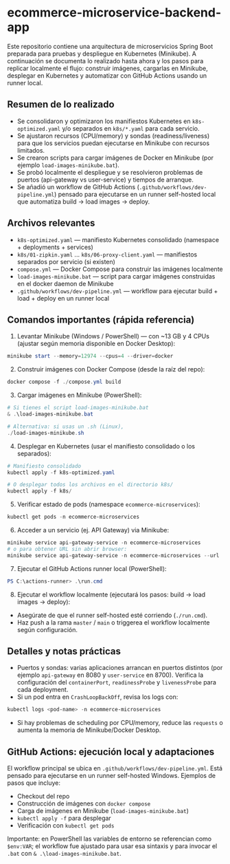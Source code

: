  # ecommerce-microservice-backend-app

 Este repositorio contiene una arquitectura de microservicios Spring Boot preparada para pruebas y despliegue en Kubernetes (Minikube). A continuación se documenta lo realizado hasta ahora y los pasos para replicar localmente el flujo: construir imágenes, cargarlas en Minikube, desplegar en Kubernetes y automatizar con GitHub Actions usando un runner local.

 ## Resumen de lo realizado

 - Se consolidaron y optimizaron los manifiestos Kubernetes en `k8s-optimized.yaml` y/o separados en `k8s/*.yaml` para cada servicio.
 - Se ajustaron recursos (CPU/memory) y sondas (readiness/liveness) para que los servicios puedan ejecutarse en Minikube con recursos limitados.
 - Se crearon scripts para cargar imágenes de Docker en Minikube (por ejemplo `load-images-minikube.bat`).
 - Se probó localmente el despliegue y se resolvieron problemas de puertos (api-gateway vs user-service) y tiempos de arranque.
 - Se añadió un workflow de GitHub Actions (`.github/workflows/dev-pipeline.yml`) pensado para ejecutarse en un runner self-hosted local que automatiza build → load images → deploy.

 ## Archivos relevantes

 - `k8s-optimized.yaml` — manifiesto Kubernetes consolidado (namespace + deployments + services)
 - `k8s/01-zipkin.yaml` ... `k8s/06-proxy-client.yaml` — manifiestos separados por servicio (si existen)
 - `compose.yml` — Docker Compose para construir las imágenes localmente
 - `load-images-minikube.bat` — script para cargar imágenes construidas en el docker daemon de Minikube
 - `.github/workflows/dev-pipeline.yml` — workflow para ejecutar build + load + deploy en un runner local

 ## Comandos importantes (rápida referencia)

 1) Levantar Minikube (Windows / PowerShell) — con ~13 GB y 4 CPUs (ajustar según memoria disponible en Docker Desktop):

 ```powershell
 minikube start --memory=12974 --cpus=4 --driver=docker
 ```

 2) Construir imágenes con Docker Compose (desde la raíz del repo):

 ```powershell
 docker compose -f ./compose.yml build
 ```

 3) Cargar imágenes en Minikube (PowerShell):

 ```powershell
 # Si tienes el script load-images-minikube.bat
 & .\load-images-minikube.bat

 # Alternativa: si usas un .sh (Linux),
 ./load-images-minikube.sh
 ```

 4) Desplegar en Kubernetes (usar el manifiesto consolidado o los separados):

 ```powershell
 # Manifiesto consolidado
 kubectl apply -f k8s-optimized.yaml

 # O desplegar todos los archivos en el directorio k8s/
 kubectl apply -f k8s/
 ```

 5) Verificar estado de pods (namespace `ecommerce-microservices`):

 ```powershell
 kubectl get pods -n ecommerce-microservices
 ```

 6) Acceder a un servicio (ej. API Gateway) via Minikube:

 ```powershell
 minikube service api-gateway-service -n ecommerce-microservices
 # o para obtener URL sin abrir browser:
 minikube service api-gateway-service -n ecommerce-microservices --url
 ```

 7) Ejecutar el GitHub Actions runner local (PowerShell):

 ```powershell
 PS C:\actions-runner> .\run.cmd
 ```

 8) Ejecutar el workflow localmente (ejecutará los pasos: build → load images → deploy):

  - Asegúrate de que el runner self-hosted esté corriendo (`./run.cmd`).
  - Haz push a la rama `master` / `main` o triggerea el workflow localmente según configuración.

 ## Detalles y notas prácticas

 - Puertos y sondas: varias aplicaciones arrancan en puertos distintos (por ejemplo `api-gateway` en 8080 y `user-service` en 8700). Verifica la configuración del `containerPort`, `readinessProbe` y `livenessProbe` para cada deployment.
 - Si un pod entra en `CrashLoopBackOff`, revisa los logs con:

 ```powershell
 kubectl logs <pod-name> -n ecommerce-microservices
 ```

 - Si hay problemas de scheduling por CPU/memory, reduce las `requests` o aumenta la memoria de Minikube/Docker Desktop.

 ## GitHub Actions: ejecución local y adaptaciones

 El workflow principal se ubica en `.github/workflows/dev-pipeline.yml`. Está pensado para ejecutarse en un runner self-hosted Windows. Ejemplos de pasos que incluye:

 - Checkout del repo
 - Construcción de imágenes con `docker compose`
 - Carga de imágenes en Minikube (`load-images-minikube.bat`)
 - `kubectl apply -f` para desplegar
 - Verificación con `kubectl get pods`

 Importante: en PowerShell las variables de entorno se referencian como `$env:VAR`; el workflow fue ajustado para usar esa sintaxis y para invocar el `.bat` con `& .\load-images-minikube.bat`.

